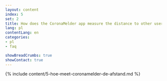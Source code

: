 ```yaml
---
layout: content
index: 5
set: 2
title: How does the CoronaMelder app measure the distance to other users of the app?
lang: pl
contentLang: en
categories:
- pl
- faq

showBreadCrumbs: true
showContact: true
---
```

{% include content/5-hoe-meet-coronamelder-de-afstand.md %}


